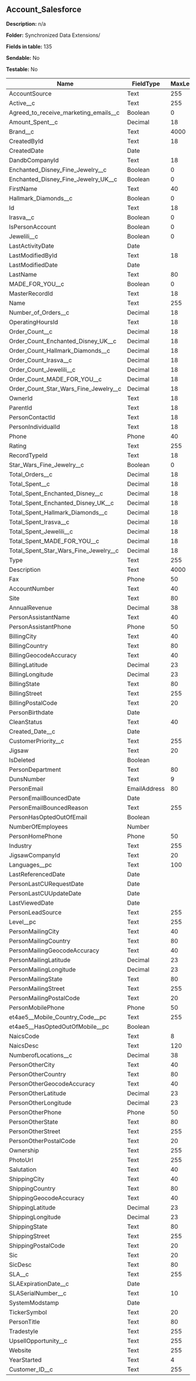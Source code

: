 ## Account_Salesforce

**Description:** n/a

**Folder:** Synchronized Data Extensions/

**Fields in table:** 135

**Sendable:** No

**Testable:** No

| Name | FieldType | MaxLength | IsPrimaryKey | IsNullable | DefaultValue |
| --- | --- | --- | --- | --- | --- |
| AccountSource | Text | 255 | - | + |  |
| Active__c | Text | 255 | - | + |  |
| Agreed_to_receive_marketing_emails__c | Boolean | 0 | - | + |  |
| Amount_Spent__c | Decimal | 18 | - | + |  |
| Brand__c | Text | 4000 | - | + |  |
| CreatedById | Text | 18 | - | + |  |
| CreatedDate | Date |  | - | + |  |
| DandbCompanyId | Text | 18 | - | + |  |
| Enchanted_Disney_Fine_Jewelry__c | Boolean | 0 | - | + |  |
| Enchanted_Disney_Fine_Jewelry_UK__c | Boolean | 0 | - | + |  |
| FirstName | Text | 40 | - | + |  |
| Hallmark_Diamonds__c | Boolean | 0 | - | + |  |
| Id | Text | 18 | + | - |  |
| Irasva__c | Boolean | 0 | - | + |  |
| IsPersonAccount | Boolean | 0 | - | + |  |
| Jewelili__c | Boolean | 0 | - | + |  |
| LastActivityDate | Date |  | - | + |  |
| LastModifiedById | Text | 18 | - | + |  |
| LastModifiedDate | Date |  | - | + |  |
| LastName | Text | 80 | - | + |  |
| MADE_FOR_YOU__c | Boolean | 0 | - | + |  |
| MasterRecordId | Text | 18 | - | + |  |
| Name | Text | 255 | - | + |  |
| Number_of_Orders__c | Decimal | 18 | - | + |  |
| OperatingHoursId | Text | 18 | - | + |  |
| Order_Count__c | Decimal | 18 | - | + |  |
| Order_Count_Enchanted_Disney_UK__c | Decimal | 18 | - | + |  |
| Order_Count_Hallmark_Diamonds__c | Decimal | 18 | - | + |  |
| Order_Count_Irasva__c | Decimal | 18 | - | + |  |
| Order_Count_Jewelili__c | Decimal | 18 | - | + |  |
| Order_Count_MADE_FOR_YOU__c | Decimal | 18 | - | + |  |
| Order_Count_Star_Wars_Fine_Jewelry__c | Decimal | 18 | - | + |  |
| OwnerId | Text | 18 | - | + |  |
| ParentId | Text | 18 | - | + |  |
| PersonContactId | Text | 18 | - | + |  |
| PersonIndividualId | Text | 18 | - | + |  |
| Phone | Phone | 40 | - | + |  |
| Rating | Text | 255 | - | + |  |
| RecordTypeId | Text | 18 | - | + |  |
| Star_Wars_Fine_Jewelry__c | Boolean | 0 | - | + |  |
| Total_Orders__c | Decimal | 18 | - | + |  |
| Total_Spent__c | Decimal | 18 | - | + |  |
| Total_Spent_Enchanted_Disney__c | Decimal | 18 | - | + |  |
| Total_Spent_Enchanted_Disney_UK__c | Decimal | 18 | - | + |  |
| Total_Spent_Hallmark_Diamonds__c | Decimal | 18 | - | + |  |
| Total_Spent_Irasva__c | Decimal | 18 | - | + |  |
| Total_Spent_Jewelili__c | Decimal | 18 | - | + |  |
| Total_Spent_MADE_FOR_YOU__c | Decimal | 18 | - | + |  |
| Total_Spent_Star_Wars_Fine_Jewelry__c | Decimal | 18 | - | + |  |
| Type | Text | 255 | - | + |  |
| Description | Text | 4000 | - | + |  |
| Fax | Phone | 50 | - | + |  |
| AccountNumber | Text | 40 | - | + |  |
| Site | Text | 80 | - | + |  |
| AnnualRevenue | Decimal | 38 | - | + |  |
| PersonAssistantName | Text | 40 | - | + |  |
| PersonAssistantPhone | Phone | 50 | - | + |  |
| BillingCity | Text | 40 | - | + |  |
| BillingCountry | Text | 80 | - | + |  |
| BillingGeocodeAccuracy | Text | 40 | - | + |  |
| BillingLatitude | Decimal | 23 | - | + |  |
| BillingLongitude | Decimal | 23 | - | + |  |
| BillingState | Text | 80 | - | + |  |
| BillingStreet | Text | 255 | - | + |  |
| BillingPostalCode | Text | 20 | - | + |  |
| PersonBirthdate | Date |  | - | + |  |
| CleanStatus | Text | 40 | - | + |  |
| Created_Date__c | Date |  | - | + |  |
| CustomerPriority__c | Text | 255 | - | + |  |
| Jigsaw | Text | 20 | - | + |  |
| IsDeleted | Boolean |  | - | + |  |
| PersonDepartment | Text | 80 | - | + |  |
| DunsNumber | Text | 9 | - | + |  |
| PersonEmail | EmailAddress | 80 | - | + |  |
| PersonEmailBouncedDate | Date |  | - | + |  |
| PersonEmailBouncedReason | Text | 255 | - | + |  |
| PersonHasOptedOutOfEmail | Boolean |  | - | + |  |
| NumberOfEmployees | Number |  | - | + |  |
| PersonHomePhone | Phone | 50 | - | + |  |
| Industry | Text | 255 | - | + |  |
| JigsawCompanyId | Text | 20 | - | + |  |
| Languages__pc | Text | 100 | - | + |  |
| LastReferencedDate | Date |  | - | + |  |
| PersonLastCURequestDate | Date |  | - | + |  |
| PersonLastCUUpdateDate | Date |  | - | + |  |
| LastViewedDate | Date |  | - | + |  |
| PersonLeadSource | Text | 255 | - | + |  |
| Level__pc | Text | 255 | - | + |  |
| PersonMailingCity | Text | 40 | - | + |  |
| PersonMailingCountry | Text | 80 | - | + |  |
| PersonMailingGeocodeAccuracy | Text | 40 | - | + |  |
| PersonMailingLatitude | Decimal | 23 | - | + |  |
| PersonMailingLongitude | Decimal | 23 | - | + |  |
| PersonMailingState | Text | 80 | - | + |  |
| PersonMailingStreet | Text | 255 | - | + |  |
| PersonMailingPostalCode | Text | 20 | - | + |  |
| PersonMobilePhone | Phone | 50 | - | + |  |
| et4ae5__Mobile_Country_Code__pc | Text | 255 | - | + |  |
| et4ae5__HasOptedOutOfMobile__pc | Boolean |  | - | + |  |
| NaicsCode | Text | 8 | - | + |  |
| NaicsDesc | Text | 120 | - | + |  |
| NumberofLocations__c | Decimal | 38 | - | + |  |
| PersonOtherCity | Text | 40 | - | + |  |
| PersonOtherCountry | Text | 80 | - | + |  |
| PersonOtherGeocodeAccuracy | Text | 40 | - | + |  |
| PersonOtherLatitude | Decimal | 23 | - | + |  |
| PersonOtherLongitude | Decimal | 23 | - | + |  |
| PersonOtherPhone | Phone | 50 | - | + |  |
| PersonOtherState | Text | 80 | - | + |  |
| PersonOtherStreet | Text | 255 | - | + |  |
| PersonOtherPostalCode | Text | 20 | - | + |  |
| Ownership | Text | 255 | - | + |  |
| PhotoUrl | Text | 255 | - | + |  |
| Salutation | Text | 40 | - | + |  |
| ShippingCity | Text | 40 | - | + |  |
| ShippingCountry | Text | 80 | - | + |  |
| ShippingGeocodeAccuracy | Text | 40 | - | + |  |
| ShippingLatitude | Decimal | 23 | - | + |  |
| ShippingLongitude | Decimal | 23 | - | + |  |
| ShippingState | Text | 80 | - | + |  |
| ShippingStreet | Text | 255 | - | + |  |
| ShippingPostalCode | Text | 20 | - | + |  |
| Sic | Text | 20 | - | + |  |
| SicDesc | Text | 80 | - | + |  |
| SLA__c | Text | 255 | - | + |  |
| SLAExpirationDate__c | Date |  | - | + |  |
| SLASerialNumber__c | Text | 10 | - | + |  |
| SystemModstamp | Date |  | - | + |  |
| TickerSymbol | Text | 20 | - | + |  |
| PersonTitle | Text | 80 | - | + |  |
| Tradestyle | Text | 255 | - | + |  |
| UpsellOpportunity__c | Text | 255 | - | + |  |
| Website | Text | 255 | - | + |  |
| YearStarted | Text | 4 | - | + |  |
| Customer_ID__c | Text | 255 | - | + |  |
